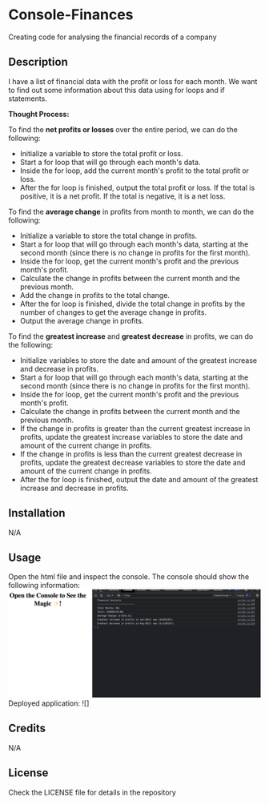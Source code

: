 # Console-Finances
Creating code for analysing the financial records of a company

## Description 

I have a list of financial data with the profit or loss for each month. We want to find out some information about this data using for loops and if statements.

**Thought Process:**

To find the **net profits or losses** over the entire period, we can do the following:

* Initialize a variable to store the total profit or loss.
* Start a for loop that will go through each month's data.
* Inside the for loop, add the current month's profit to the total profit or loss.
* After the for loop is finished, output the total profit or loss. If the total is positive, it is a net profit. If the total is negative, it is a net loss.

To find the **average change** in profits from month to month, we can do the following:

* Initialize a variable to store the total change in profits.
* Start a for loop that will go through each month's data, starting at the second month (since there is no change in profits for the first month).
* Inside the for loop, get the current month's profit and the previous month's profit.
 * Calculate the change in profits between the current month and the previous month.
* Add the change in profits to the total change.
* After the for loop is finished, divide the total change in profits by the number of changes to get the average change in profits.
* Output the average change in profits.

To find the **greatest increase** and **greatest decrease** in profits, we can do the following:

* Initialize variables to store the date and amount of the greatest increase and decrease in profits.
* Start a for loop that will go through each month's data, starting at the second month (since there is no change in profits for the first month).
* Inside the for loop, get the current month's profit and the previous month's profit.
* Calculate the change in profits between the current month and the previous month.
* If the change in profits is greater than the current greatest increase in profits, update the greatest increase variables to store the date and amount of the current change in profits.
* If the change in profits is less than the current greatest decrease in profits, update the greatest decrease variables to store the date and amount of the current change in profits.
* After the for loop is finished, output the date and amount of the greatest increase and decrease in profits.


## Installation

N/A

## Usage

Open the html file and inspect the console. The console should show the following information:
![](./resources/ss-of-console-output.png)
Deployed application: ![]

## Credits

N/A

## License

Check the LICENSE file for details in the repository